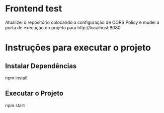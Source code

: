 # Frontend test

Atualizei o repositório colocando a configuração de CORS Policy e mudei a porta de execução do projeto para http://localhost:8080

# Instruções para executar o projeto

## Instalar Dependências
npm install

## Executar o Projeto
npm start
